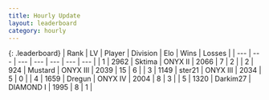 ```yaml
---
title: Hourly Update
layout: leaderboard
category: hourly
---
```


{: .leaderboard}
| Rank | LV | Player | Division | Elo | Wins | Losses |
| --- | --- | --- | --- | --- | --- | --- |
| <span data-change="0">1</span> | 2962 | <span title="ID: 353063">Sktima</span> | ONYX II | <span data-change="0">2066</span> | <span data-change="0">7</span> | <span data-change="0">2</span> |
| <span data-change="0">2</span> | 924 | <span title="ID: 611082">Mustard</span> | ONYX III | <span data-change="0">2039</span> | <span data-change="0">15</span> | <span data-change="0">6</span> |
| <span data-change="0">3</span> | 1149 | <span title="ID: 652474">ster21</span> | ONYX III | <span data-change="19">2034</span> | <span data-change="1">5</span> | <span data-change="0">0</span> |
| <span data-change="0">4</span> | 1659 | <span title="ID: 337810">Dregun</span> | ONYX IV | <span data-change="0">2004</span> | <span data-change="0">8</span> | <span data-change="0">3</span> |
| <span data-change="0">5</span> | 1320 | <span title="ID: 694036">Darkim27</span> | DIAMOND I | <span data-change="0">1995</span> | <span data-change="0">8</span> | <span data-change="0">1</span> |
